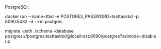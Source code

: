 PostgreSQl:

docker run --name=ttbd -e POSTGRES_PASSWORD=testtaskbd -p 8090:5432 -d --rm postgres

migrate -path ./schema -database postgres://postgres:testtaskbd@localhost:8090/postgres?sslmode=disable up
